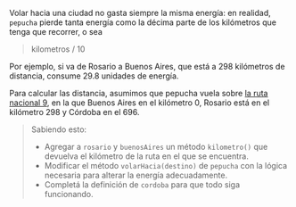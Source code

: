 Volar hacia una ciudad no gasta siempre la misma energía: en realidad, `pepucha` pierde tanta energía como la décima parte de los kilómetros que tenga que recorrer, o sea

> kilometros / 10

Por ejemplo, si va de Rosario a Buenos Aires, que está a 298 kilómetros de distancia, consume 29.8 unidades de energía.

Para calcular las distancia, asumimos que pepucha vuela sobre [la ruta nacional 9](https://es.wikipedia.org/wiki/Ruta_Nacional_9_(Argentina)), en la que Buenos Aires en el kilómetro 0, Rosario está en el kilómetro 298 y Córdoba en el 696. 

> Sabiendo esto: 
> 
> * Agregar a `rosario` y `buenosAires` un método `kilometro()` que devuelva el kilómetro de la ruta en el que se encuentra.
> * Modificar el método `volarHacia(destino)` de `pepucha` con la lógica necesaria para alterar la energía adecuadamente.
> * Completá la definición de `cordoba` para que todo siga funcionando.